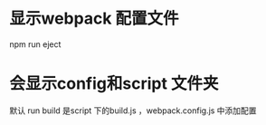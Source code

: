 # 显示webpack 配置文件
npm run eject
# 会显示config和script 文件夹
默认 run build 是script 下的build.js ，webpack.config.js 中添加配置